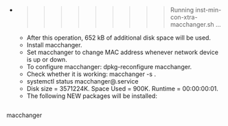 * >>>>>>>>> Running inst-min-con-xtra-macchanger.sh ...
  * After this operation, 652 kB of additional disk space will be used.
  * Install macchanger.
  * Set macchanger to change MAC address whenever network device is up or down.
  * To configure macchanger: dpkg-reconfigure macchanger.
  * Check whether it is working: macchanger -s .
  * systemctl status macchanger@.service
  * Disk size = 3571224K. Space Used = 900K. Runtime = 00:00:00:01.
  * The following NEW packages will be installed:
  ```bash
macchanger
  ```
